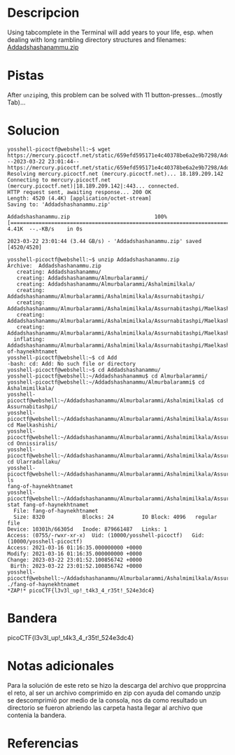 # Descripcion
Using tabcomplete in the Terminal will add years to your life, esp. when dealing with long rambling directory structures and filenames: [Addadshashanammu.zip](https://mercury.picoctf.net/static/659efd595171e4c40378be6a2e9b7298/Addadshashanammu.zip)


# Pistas
After `unzip`ing, this problem can be solved with 11 button-presses...(mostly Tab)...

# Solucion
```
yosshell-picoctf@webshell:~$ wget https://mercury.picoctf.net/static/659efd595171e4c40378be6a2e9b7298/Addadshashanammu.zip
--2023-03-22 23:01:44--  https://mercury.picoctf.net/static/659efd595171e4c40378be6a2e9b7298/Addadshashanammu.zip
Resolving mercury.picoctf.net (mercury.picoctf.net)... 18.189.209.142
Connecting to mercury.picoctf.net (mercury.picoctf.net)|18.189.209.142|:443... connected.
HTTP request sent, awaiting response... 200 OK
Length: 4520 (4.4K) [application/octet-stream]
Saving to: 'Addadshashanammu.zip'

Addadshashanammu.zip                           100%[===================================================================================================>]   4.41K  --.-KB/s    in 0s      

2023-03-22 23:01:44 (3.44 GB/s) - 'Addadshashanammu.zip' saved [4520/4520]

yosshell-picoctf@webshell:~$ unzip Addadshashanammu.zip
Archive:  Addadshashanammu.zip
   creating: Addadshashanammu/
   creating: Addadshashanammu/Almurbalarammi/
   creating: Addadshashanammu/Almurbalarammi/Ashalmimilkala/
   creating: Addadshashanammu/Almurbalarammi/Ashalmimilkala/Assurnabitashpi/
   creating: Addadshashanammu/Almurbalarammi/Ashalmimilkala/Assurnabitashpi/Maelkashishi/
   creating: Addadshashanammu/Almurbalarammi/Ashalmimilkala/Assurnabitashpi/Maelkashishi/Onnissiralis/
   creating: Addadshashanammu/Almurbalarammi/Ashalmimilkala/Assurnabitashpi/Maelkashishi/Onnissiralis/Ularradallaku/
  inflating: Addadshashanammu/Almurbalarammi/Ashalmimilkala/Assurnabitashpi/Maelkashishi/Onnissiralis/Ularradallaku/fang-of-haynekhtnamet  
yosshell-picoctf@webshell:~$ cd Add
-bash: cd: Add: No such file or directory
yosshell-picoctf@webshell:~$ cd Addadshashanammu/
yosshell-picoctf@webshell:~/Addadshashanammu$ cd Almurbalarammi/
yosshell-picoctf@webshell:~/Addadshashanammu/Almurbalarammi$ cd Ashalmimilkala/
yosshell-picoctf@webshell:~/Addadshashanammu/Almurbalarammi/Ashalmimilkala$ cd Assurnabitashpi/
yosshell-picoctf@webshell:~/Addadshashanammu/Almurbalarammi/Ashalmimilkala/Assurnabitashpi$ cd Maelkashishi/
yosshell-picoctf@webshell:~/Addadshashanammu/Almurbalarammi/Ashalmimilkala/Assurnabitashpi/Maelkashishi$ cd Onnissiralis/
yosshell-picoctf@webshell:~/Addadshashanammu/Almurbalarammi/Ashalmimilkala/Assurnabitashpi/Maelkashishi/Onnissiralis$ cd Ularradallaku/
yosshell-picoctf@webshell:~/Addadshashanammu/Almurbalarammi/Ashalmimilkala/Assurnabitashpi/Maelkashishi/Onnissiralis/Ularradallaku$ ls
fang-of-haynekhtnamet
yosshell-picoctf@webshell:~/Addadshashanammu/Almurbalarammi/Ashalmimilkala/Assurnabitashpi/Maelkashishi/Onnissiralis/Ularradallaku$ stat fang-of-haynekhtnamet 
  File: fang-of-haynekhtnamet
  Size: 8320            Blocks: 24         IO Block: 4096   regular file
Device: 10301h/66305d   Inode: 879661487   Links: 1
Access: (0755/-rwxr-xr-x)  Uid: (10000/yosshell-picoctf)   Gid: (10000/yosshell-picoctf)
Access: 2021-03-16 01:16:35.000000000 +0000
Modify: 2021-03-16 01:16:35.000000000 +0000
Change: 2023-03-22 23:01:52.100856742 +0000
 Birth: 2023-03-22 23:01:52.100856742 +0000
yosshell-picoctf@webshell:~/Addadshashanammu/Almurbalarammi/Ashalmimilkala/Assurnabitashpi/Maelkashishi/Onnissiralis/Ularradallaku$ ./fang-of-haynekhtnamet 
*ZAP!* picoCTF{l3v3l_up!_t4k3_4_r35t!_524e3dc4}
```

# Bandera
picoCTF{l3v3l_up!_t4k3_4_r35t!_524e3dc4}

# Notas adicionales
Para la solución de este reto se hizo la descarga del archivo que propprcina el reto, al ser un archivo comprimido en zip con ayuda del comando unzip se descomprimió por medio de la consola, nos da como resultado un directorio se fueron abriendo las carpeta hasta llegar al archivo que contenia la bandera.

# Referencias